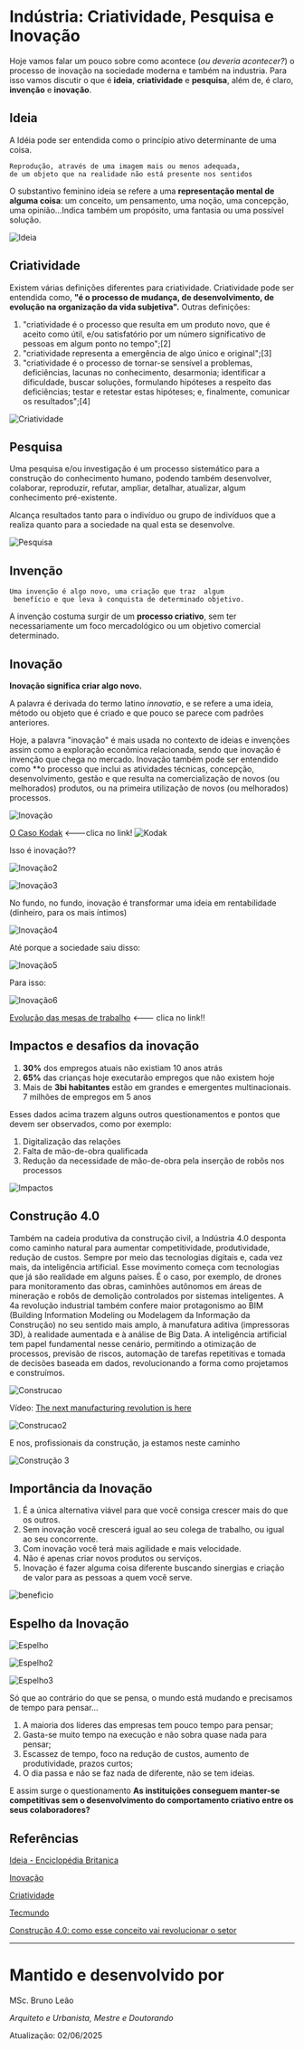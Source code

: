# Indústria: Criatividade, Pesquisa e Inovação


Hoje vamos falar um pouco sobre como acontece (_ou deveria acontecer?_) o processo de inovação na sociedade moderna e também na industria. Para isso vamos discutir o que é **ideia**, **criatividade** e **pesquisa**, além de, é claro, **invenção** e **inovação**. 



## Ideia

A Idéia pode ser entendida como o princípio ativo determinante de uma coisa.

```
Reprodução, através de uma imagem mais ou menos adequada, 
de um objeto que na realidade não está presente nos sentidos
```

O substantivo feminino ideia se refere a uma **representação mental de alguma coisa**: um conceito, um pensamento, uma noção, uma concepção, uma opinião...Indica também um propósito, uma fantasia ou uma possível solução.


![Ideia](https://github.com/leaodebrito/projetoetecnologiaccv.github.io/blob/main/Aulas/aula4/ideia.jpg?raw=true)



## Criatividade

Existem várias definições diferentes para criatividade. Criatividade pode ser entendida como, **"é o processo de mudança, de desenvolvimento, de evolução na organização da vida subjetiva".** Outras definições:

1. "criatividade é o processo que resulta em um produto novo, que é aceito como útil, e/ou satisfatório por um número significativo de pessoas em algum ponto no tempo";[2]
2. "criatividade representa a emergência de algo único e original";[3]
3. "criatividade é o processo de tornar-se sensível a problemas, deficiências, lacunas no conhecimento, desarmonia; identificar a dificuldade, buscar soluções, formulando hipóteses a respeito das deficiências; testar e retestar estas hipóteses; e, finalmente, comunicar os resultados";[4]

![Criatividade](https://github.com/leaodebrito/projetoetecnologiaccv.github.io/blob/main/Aulas/aula4/criatividade.jpg?raw=true)



## Pesquisa

Uma pesquisa e/ou investigação é um processo sistemático para a construção do conhecimento humano, podendo também desenvolver, colaborar, reproduzir, refutar, ampliar, detalhar, atualizar, algum conhecimento pré-existente.

Alcança resultados tanto para o indivíduo ou grupo de indivíduos que a realiza quanto para a sociedade na qual esta se desenvolve.

![Pesquisa](https://github.com/leaodebrito/projetoetecnologiaccv.github.io/blob/main/Aulas/aula4/pesquisa.jpg?raw=true)



## Invenção

```
Uma invenção é algo novo, uma criação que traz  algum
 benefício e que leva à conquista de determinado objetivo. 
```

A invenção costuma surgir de um **processo criativo**, sem ter necessariamente um foco mercadológico ou um objetivo comercial determinado.



## Inovação

**Inovação significa criar algo novo.** 

A palavra é derivada do termo latino _innovatio_, e se refere a uma ideia, método ou objeto que é criado e que pouco se parece com padrões anteriores. 

Hoje, a palavra "inovação" é mais usada no contexto de ideias e invenções assim como a exploração econômica relacionada, sendo que inovação é invenção que chega no mercado. Inovação também pode ser entendido como **o processo que inclui as atividades técnicas, concepção, desenvolvimento, gestão e que resulta na comercialização de novos (ou melhorados) produtos, ou na primeira utilização de novos (ou melhorados) processos.


![Inovação](https://github.com/leaodebrito/projetoetecnologiaccv.github.io/blob/main/Aulas/aula4/inovacao.png?raw=true)

[O Caso Kodak](https://www.youtube.com/watch?v=6I5dxztwDJ0) <---clica no link!
![Kodak](https://github.com/leaodebrito/projetoetecnologiaccv.github.io/blob/main/Aulas/aula4/kodak.png?raw=true)



Isso é inovação??

![Inovação2](https://github.com/leaodebrito/projetoetecnologiaccv.github.io/blob/main/Aulas/aula4/inovacao2.png?raw=true)

![Inovação3](https://github.com/leaodebrito/projetoetecnologiaccv.github.io/blob/main/Aulas/aula4/inovacao3.png?raw=true)


No fundo, no fundo, inovação é transformar uma ideia em rentabilidade (dinheiro, para os mais íntimos)

![Inovação4](https://github.com/leaodebrito/projetoetecnologiaccv.github.io/blob/main/Aulas/aula4/inovacao4.jpg?raw=true)


Até porque a sociedade saiu disso:

![Inovação5](https://github.com/leaodebrito/projetoetecnologiaccv.github.io/blob/main/Aulas/aula4/inovacao5.png?raw=true)

Para isso:

![Inovação6](https://github.com/leaodebrito/projetoetecnologiaccv.github.io/blob/main/Aulas/aula4/Inovacao6.png?raw=true)


[Evolução das mesas de trabalho](https://www.youtube.com/watch?v=uGI00HV7Cfw) <--- clica no link!!



## Impactos e desafios da inovação

1. **30%** dos empregos atuais não existiam 10 anos atrás
2. **65%** das crianças hoje executarão empregos que não existem hoje
3. Mais de **3bi habitantes** estão em grandes e emergentes multinacionais. 7 milhões de empregos em 5 anos

Esses dados acima trazem alguns outros questionamentos e pontos que devem ser observados, como por exemplo:

1. Digitalização das relações
2. Falta de mão-de-obra qualificada
3. Redução da necessidade de mão-de-obra pela inserção de robôs nos processos

![Impactos](https://github.com/leaodebrito/projetoetecnologiaccv.github.io/blob/main/Aulas/aula4/impactos.png?raw=true)


## Construção 4.0
Também na cadeia produtiva da construção civil, a Indústria 4.0 desponta como caminho natural para aumentar competitividade, produtividade, redução de custos. Sempre por meio das tecnologias digitais e, cada vez mais, da inteligência artificial.
Esse movimento começa com tecnologias que já são realidade em alguns países. É o caso, por exemplo, de drones para monitoramento das obras, caminhões autônomos em áreas de mineração e robôs de demolição controlados por sistemas inteligentes.
A 4a revolução industrial também confere maior protagonismo ao BIM (Building Information Modeling ou Modelagem da Informação da Construção) no seu sentido mais amplo, à manufatura aditiva (impressoras 3D), à realidade aumentada e à análise de Big Data. A inteligência artificial tem papel fundamental nesse cenário, permitindo a otimização de processos, previsão de riscos, automação de tarefas repetitivas e tomada de decisões baseada em dados, revolucionando a forma como projetamos e construímos.

![Construcao](https://github.com/leaodebrito/projetoetecnologiaccv.github.io/blob/main/Aulas/aula4/construcao.png?raw=true)

Vídeo: [The next manufacturing revolution is here](https://www.youtube.com/watch?v=AyWtIwwEgS0)


![Construcao2](https://github.com/leaodebrito/projetoetecnologiaccv.github.io/blob/main/Aulas/aula4/construcao2.png?raw=true)


E nos, profissionais da construção, ja estamos neste caminho

![Construção 3](https://github.com/leaodebrito/projetoetecnologiaccv.github.io/blob/main/Aulas/aula4/construcao3.png?raw=true)





## Importância da Inovação

1. É a única alternativa viável para que você consiga crescer mais do que os outros.
2. Sem inovação você crescerá igual ao seu colega de trabalho, ou igual ao seu concorrente.
3. Com inovação você terá mais agilidade e mais velocidade. 
4. Não é apenas criar novos produtos ou serviços. 
5. Inovação é fazer alguma coisa diferente buscando sinergias e criação de valor para as pessoas a quem você serve.

![beneficio](https://github.com/leaodebrito/projetoetecnologiaccv.github.io/blob/main/Aulas/aula4/beneficio.png?raw=true)



## Espelho da Inovação

![Espelho](https://github.com/leaodebrito/projetoetecnologiaccv.github.io/blob/main/Aulas/aula4/espelho2.jpg?raw=true)

![Espelho2](https://github.com/leaodebrito/projetoetecnologiaccv.github.io/blob/main/Aulas/aula4/espelho3.png?raw=true)

![Espelho3](https://github.com/leaodebrito/projetoetecnologiaccv.github.io/blob/main/Aulas/aula4/Espelho.png?raw=true)


Só que ao contrário do que se pensa, o mundo está mudando e precisamos de tempo para pensar...

1. A maioria dos líderes das empresas tem pouco tempo para pensar;
2. Gasta-se muito tempo na execução e não sobra quase nada para pensar;
3. Escassez de tempo, foco na redução de custos, aumento de produtividade, prazos curtos; 
4. O dia passa e não se faz nada de diferente, não se tem ideias.


E assim surge o questionamento **As instituições conseguem manter-se competitivas sem o desenvolvimento do comportamento criativo entre os seus colaboradores?**



## Referências
[Ideia - Enciclopédia Britanica](https://www.britannica.com/topic/idea)

[Inovação](https://pt.wikipedia.org/wiki/Criatividade)

[Criatividade](https://pt.wikipedia.org/wiki/Inovação#cite_note-3)

[Tecmundo](https://www.youtube.com/c/tecmundo)

[Construção 4.0: como esse conceito vai revolucionar o setor](https://www.sienge.com.br/blog/construcao-4-0/)


___ 

# Mantido e desenvolvido por

MSc. Bruno Leão

_Arquiteto e Urbanista, Mestre e Doutorando_

Atualização: 02/06/2025
